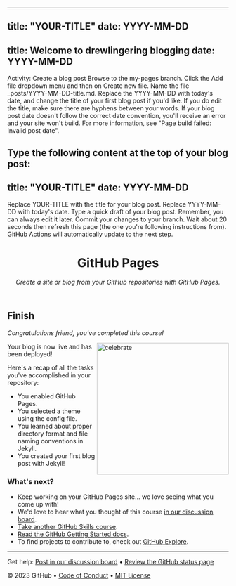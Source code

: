 ------
title: "YOUR-TITLE"
date: YYYY-MM-DD
---
title: Welcome to drewlingering blogging
date: YYYY-MM-DD
---
Activity: Create a blog post
Browse to the my-pages branch.
Click the Add file dropdown menu and then on Create new file.
Name the file _posts/YYYY-MM-DD-title.md.
Replace the YYYY-MM-DD with today's date, and change the title of your first blog post if you'd like.
If you do edit the title, make sure there are hyphens between your words. If your blog post date doesn't follow the correct date convention, you'll receive an error and your site won't build. For more information, see "Page build failed: Invalid post date".

Type the following content at the top of your blog post:
---
title: "YOUR-TITLE"
date: YYYY-MM-DD
---
Replace YOUR-TITLE with the title for your blog post.
Replace YYYY-MM-DD with today's date.
Type a quick draft of your blog post. Remember, you can always edit it later.
Commit your changes to your branch.
Wait about 20 seconds then refresh this page (the one you're following instructions from). GitHub Actions will automatically update to the next step.
<header>

<!--
  <<< Author notes: Course header >>>
  Include a 1280×640 image, course title in sentence case, and a concise description in emphasis.
  In your repository settings: enable template repository, add your 1280×640 social image, auto delete head branches.
  Add your open source license, GitHub uses MIT license.
-->

# GitHub Pages

_Create a site or blog from your GitHub repositories with GitHub Pages._

</header>

<!--
  <<< Author notes: Finish >>>
  Review what we learned, ask for feedback, provide next steps.
-->

## Finish

_Congratulations friend, you've completed this course!_

<img src=https://octodex.github.com/images/constructocat2.jpg alt=celebrate width=300 align=right>

Your blog is now live and has been deployed!

Here's a recap of all the tasks you've accomplished in your repository:

- You enabled GitHub Pages.
- You selected a theme using the config file.
- You learned about proper directory format and file naming conventions in Jekyll.
- You created your first blog post with Jekyll!

### What's next?

- Keep working on your GitHub Pages site... we love seeing what you come up with!
- We'd love to hear what you thought of this course [in our discussion board](https://github.com/orgs/skills/discussions/categories/github-pages).
- [Take another GitHub Skills course](https://github.com/skills).
- [Read the GitHub Getting Started docs](https://docs.github.com/en/get-started).
- To find projects to contribute to, check out [GitHub Explore](https://github.com/explore).

<footer>

<!--
  <<< Author notes: Footer >>>
  Add a link to get support, GitHub status page, code of conduct, license link.
-->

---

Get help: [Post in our discussion board](https://github.com/orgs/skills/discussions/categories/github-pages) &bull; [Review the GitHub status page](https://www.githubstatus.com/)

&copy; 2023 GitHub &bull; [Code of Conduct](https://www.contributor-covenant.org/version/2/1/code_of_conduct/code_of_conduct.md) &bull; [MIT License](https://gh.io/mit)

</footer>
